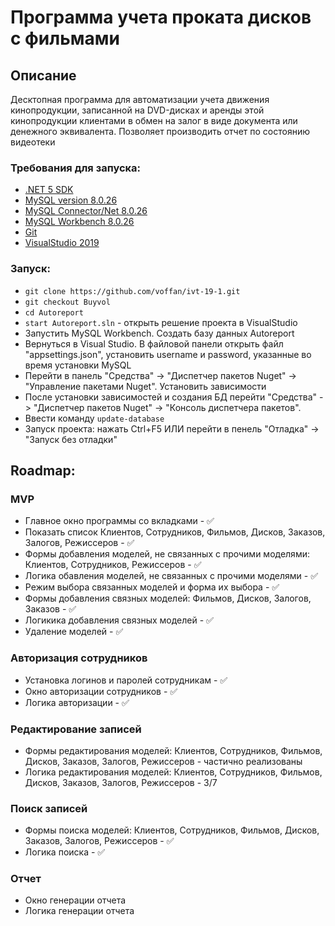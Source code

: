 # Программа учета проката дисков с фильмами

## Описание
Десктопная программа для автоматизации учета движения кинопродукции, записанной на DVD-дисках и аренды этой кинопродукции клиентами в обмен на залог в виде документа или денежного эквивалента. Позволяет производить отчет по состоянию видеотеки 

### Требования для запуска:
* [.NET 5 SDK](https://dotnet.microsoft.com/en-us/download/dotnet/5.0)
* [MySQL version 8.0.26](https://downloads.mysql.com/archives/community/)
* [MySQL Connector/Net 8.0.26](https://downloads.mysql.com/archives/c-net/)
* [MySQL Workbench 8.0.26](https://downloads.mysql.com/archives/workbench/)
* [Git](https://docs.github.com/en/desktop/installing-and-configuring-github-desktop/installing-and-authenticating-to-github-desktop/installing-github-desktop)
* [VisualStudio 2019](https://docs.microsoft.com/ru-ru/visualstudio/releases/2019/history)

### Запуск:
* `git clone https://github.com/voffan/ivt-19-1.git`
* `git checkout Buyvol`
* `cd Autoreport`
* `start Autoreport.sln` - открыть решение проекта в VisualStudio
* Запустить MySQL Workbench. Создать базу данных Autoreport
* Вернуться в Visual Studio. В файловой панели открыть файл "appsettings.json", установить username и password, указанные во время установки MySQL
* Перейти в панель "Средства" -> "Диспетчер пакетов Nuget" -> "Управление пакетами Nuget". Установить зависимости
* После установки зависимостей и создания БД перейти "Средства" -> "Диспетчер пакетов Nuget" -> "Консоль диспетчера пакетов".
* Ввести команду `update-database`
* Запуск проекта: нажать Ctrl+F5 ИЛИ перейти в пенель "Отладка" -> "Запуск без отладки"

## Roadmap:
### MVP
* Главное окно программы со вкладками - ✅
* Показать список Клиентов, Сотрудников, Фильмов, Дисков, Заказов, Залогов, Режиссеров - ✅
* Формы добавления моделей, не связанных с прочими моделями: Клиентов, Сотрудников, Режиссеров - ✅
* Логика обавления моделей, не связанных с прочими моделями - ✅
* Режим выбора связанных моделей и форма их выбора - ✅
* Формы добавления связных моделей: Фильмов, Дисков, Залогов, Заказов - ✅
* Логикика добавления связных моделей  - ✅
* Удаление моделей - ✅

### Авторизация сотрудников
* Установка логинов и паролей сотрудникам - ✅
* Окно авторизации сотрудников - ✅
* Логика авторизации - ✅

### Редактирование записей
* Формы редактирования моделей: Клиентов, Сотрудников, Фильмов, Дисков, Заказов, Залогов, Режиссеров - частично реализованы
* Логика редактирования моделей: Клиентов, Сотрудников, Фильмов, Дисков, Заказов, Залогов, Режиссеров - 3/7

### Поиск записей
* Формы поиска моделей: Клиентов, Сотрудников, Фильмов, Дисков, Заказов, Залогов, Режиссеров - ✅
* Логика поиска - ✅

### Отчет
* Окно генерации отчета
* Логика генерации отчета